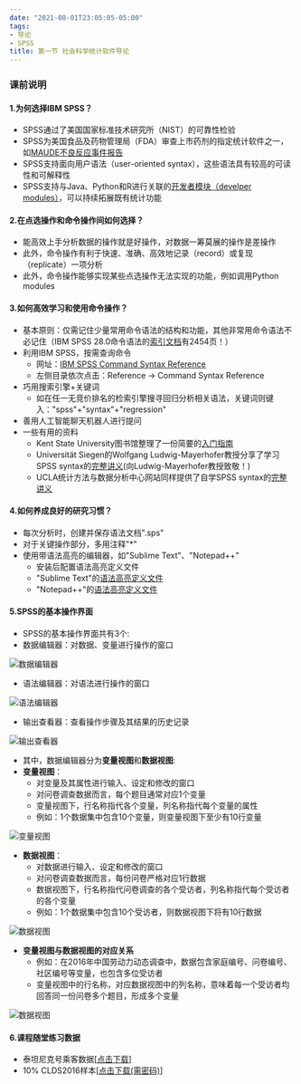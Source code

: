 ```yaml
---
date: "2021-08-01T23:05:05-05:00"
tags:
- 导论
- SPSS
title: 第一节 社会科学统计软件导论
---
```



### 课前说明
#### 1.为何选择IBM SPSS？
* SPSS通过了美国国家标准技术研究所（NIST）的可靠性检验
* SPSS为美国食品及药物管理局（FDA）审查上市药剂的指定统计软件之一，如[MAUDE不良反应事件报告](https://www.accessdata.fda.gov/scripts/cdrh/cfdocs/cfmaude/detail.cfm?mdrfoi__id=11065079&pc=NIU)
* SPSS支持面向用户语法（user-oriented syntax），这些语法具有较高的可读性和可解释性
* SPSS支持与Java、Python和R进行关联的[开发者模块（develper modules）](http://ibmpredictiveanalytics.github.io/)，可以持续拓展既有统计功能
#### 2.在点选操作和命令操作间如何选择？
* 能高效上手分析数据的操作就是好操作，对数据一筹莫展的操作是差操作
* 此外，命令操作有利于快速、准确、高效地记录（record）或复现（replicate）一项分析
* 此外，命令操作能够实现某些点选操作无法实现的功能，例如调用Python modules
#### 3.如何高效学习和使用命令操作？
* 基本原则：仅需记住少量常用命令语法的结构和功能，其他非常用命令语法不必记住（IBM SPSS 28.0命令语法的[索引文档](https://www.ibm.com/docs/en/SSLVMB_28.0.0/pdf/IBM_SPSS_Statistics_Command_Syntax_Reference.pdf)有2454页！）
* 利用IBM SPSS，按需查询命令
  - 网址：[IBM SPSS Command Syntax Reference](https://www.ibm.com/docs/en/spss-statistics/SaaS?topic=reference-introduction-guide-command-syntax)
  - 左侧目录依次点击：Reference -> Command Syntax Reference
* 巧用搜索引擎+关键词
  - 如在任一无竞价排名的检索引擎搜寻回归分析相关语法，关键词则键入："spss"+"syntax"+"regression"
* 善用人工智能聊天机器人进行提问
* 一些有用的资料
  - Kent State University图书馆整理了一份简要的[入门指南](https://libguides.library.kent.edu/SPSS/Syntax)
  - Universität Siegen的Wolfgang Ludwig-Mayerhofer教授分享了学习SPSS syntax的[完整讲义](https://wlm.userweb.mwn.de/SPSS/)(向Ludwig-Mayerhofer教授致敬！)
  - UCLA统计方法与数据分析中心网站同样提供了自学SPSS syntax的[完整讲义](https://stats.oarc.ucla.edu/spss/seminars/introduction-to-spss-syntax-2/)
#### 4.如何养成良好的研究习惯？
* 每次分析时，创建并保存语法文档".sps"
* 对于关键操作部分，多用注释"*"
* 使用带语法高亮的编辑器，如"Sublime Text"、"Notepad++" 
	* 安装后配置语法高亮定义文件
	* "Sublime Text"的[语法高亮定义文件](https://gist.github.com/radum/4070908)
	* "Notepad++"的[语法高亮定义文件](https://github.com/Remix4Dev/npp-spss)
#### 5.SPSS的基本操作界面
* SPSS的基本操作界面共有3个:
* 数据编辑器：对数据、变量进行操作的窗口

![数据编辑器](https://stat4soc.netlify.app/images/1.1.png)

* 语法编辑器：对语法进行操作的窗口

![语法编辑器](https://stat4soc.netlify.app/images/1.2.png)

* 输出查看器：查看操作步骤及其结果的历史记录

![输出查看器](https://stat4soc.netlify.app/images/1.3.png)

* 其中，数据编辑器分为**变量视图**和**数据视图**:
* **变量视图**：
	* 对变量及其属性进行输入、设定和修改的窗口
	* 对问卷调查数据而言，每个题目通常对应1个变量
	* 变量视图下，行名称指代各个变量，列名称指代每个变量的属性
	* 例如：1个数据集中包含10个变量，则变量视图下至少有10行变量

![变量视图](https://stat4soc.netlify.app/images/1.4.png)

* **数据视图**：
	* 对数据进行输入、设定和修改的窗口
	* 对问卷调查数据而言，每份问卷严格对应1行数据
	* 数据视图下，行名称指代问卷调查的各个受访者，列名称指代每个受访者的各个变量
	* 例如：1个数据集中包含10个受访者，则数据视图下将有10行数据

![数据视图](https://stat4soc.netlify.app/images/1.5.png)


* **变量视图与数据视图的对应关系**
	* 例如：在2016年中国劳动力动态调查中，数据包含家庭编号、问卷编号、社区编号等变量，也包含多位受访者
	* 变量视图中的行名称，对应数据视图中的列名称，意味着每一个受访者均回答同一份问卷多个题目，形成多个变量

![数据视图](https://stat4soc.netlify.app/images/1.6.png)

#### 6.课程随堂练习数据
* 泰坦尼克号乘客数据[[点击下载](https://raw.githubusercontent.com/GingLam/teaching.com/master/themes/cupper-hugo-theme/static/images/titanic.sav)]
* 10% CLDS2016样本[[点击下载(需密码)](https://raw.githubusercontent.com/GingLam/teaching.com/master/themes/cupper-hugo-theme/static/images/CLDS2016.zip)]


